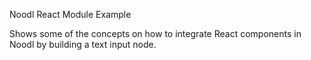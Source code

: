Noodl React Module Example

Shows some of the concepts on how to integrate React components in Noodl by building a text input node.